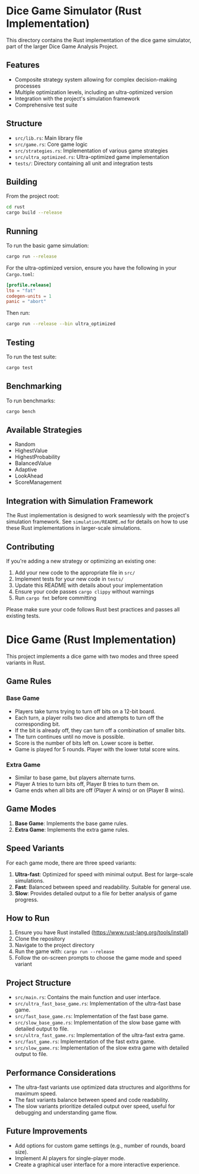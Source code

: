 # Dice Game Simulator (Rust Implementation)

This directory contains the Rust implementation of the dice game simulator, part of the larger Dice Game Analysis Project.

## Features

- Composite strategy system allowing for complex decision-making processes
- Multiple optimization levels, including an ultra-optimized version
- Integration with the project's simulation framework
- Comprehensive test suite

## Structure

- `src/lib.rs`: Main library file
- `src/game.rs`: Core game logic
- `src/strategies.rs`: Implementation of various game strategies
- `src/ultra_optimized.rs`: Ultra-optimized game implementation
- `tests/`: Directory containing all unit and integration tests

## Building

From the project root:

```bash
cd rust
cargo build --release
```

## Running

To run the basic game simulation:

```bash
cargo run --release
```

For the ultra-optimized version, ensure you have the following in your `Cargo.toml`:

```toml
[profile.release]
lto = "fat"
codegen-units = 1
panic = "abort"
```

Then run:

```bash
cargo run --release --bin ultra_optimized
```

## Testing

To run the test suite:

```bash
cargo test
```

## Benchmarking

To run benchmarks:

```bash
cargo bench
```

## Available Strategies

- Random
- HighestValue
- HighestProbability
- BalancedValue
- Adaptive
- LookAhead
- ScoreManagement

## Integration with Simulation Framework

The Rust implementation is designed to work seamlessly with the project's simulation framework. See `simulation/README.md` for details on how to use these Rust implementations in larger-scale simulations.

## Contributing

If you're adding a new strategy or optimizing an existing one:

1. Add your new code to the appropriate file in `src/`
2. Implement tests for your new code in `tests/`
3. Update this README with details about your implementation
4. Ensure your code passes `cargo clippy` without warnings
5. Run `cargo fmt` before committing

Please make sure your code follows Rust best practices and passes all existing tests.




# Dice Game (Rust Implementation)

This project implements a dice game with two modes and three speed variants in Rust.

## Game Rules

### Base Game
- Players take turns trying to turn off bits on a 12-bit board.
- Each turn, a player rolls two dice and attempts to turn off the corresponding bit.
- If the bit is already off, they can turn off a combination of smaller bits.
- The turn continues until no move is possible.
- Score is the number of bits left on. Lower score is better.
- Game is played for 5 rounds. Player with the lower total score wins.

### Extra Game
- Similar to base game, but players alternate turns.
- Player A tries to turn bits off, Player B tries to turn them on.
- Game ends when all bits are off (Player A wins) or on (Player B wins).

## Game Modes

1. **Base Game**: Implements the base game rules.
2. **Extra Game**: Implements the extra game rules.

## Speed Variants

For each game mode, there are three speed variants:

1. **Ultra-fast**: Optimized for speed with minimal output. Best for large-scale simulations.
2. **Fast**: Balanced between speed and readability. Suitable for general use.
3. **Slow**: Provides detailed output to a file for better analysis of game progress.

## How to Run

1. Ensure you have Rust installed (https://www.rust-lang.org/tools/install)
2. Clone the repository
3. Navigate to the project directory
4. Run the game with: `cargo run --release`
5. Follow the on-screen prompts to choose the game mode and speed variant

## Project Structure

- `src/main.rs`: Contains the main function and user interface.
- `src/ultra_fast_base_game.rs`: Implementation of the ultra-fast base game.
- `src/fast_base_game.rs`: Implementation of the fast base game.
- `src/slow_base_game.rs`: Implementation of the slow base game with detailed output to file.
- `src/ultra_fast_game.rs`: Implementation of the ultra-fast extra game.
- `src/fast_game.rs`: Implementation of the fast extra game.
- `src/slow_game.rs`: Implementation of the slow extra game with detailed output to file.

## Performance Considerations

- The ultra-fast variants use optimized data structures and algorithms for maximum speed.
- The fast variants balance between speed and code readability.
- The slow variants prioritize detailed output over speed, useful for debugging and understanding game flow.

## Future Improvements

- Add options for custom game settings (e.g., number of rounds, board size).
- Implement AI players for single-player mode.
- Create a graphical user interface for a more interactive experience.
